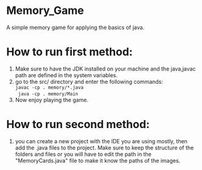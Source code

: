 # Memory_Game
A simple memory game for applying the basics of java.

# How to run first method:

1) Make sure to have the JDK installed on your machine and the java,javac path are defined in the system variables.
2) go to the src/ directory and enter the following commands: 
      <code> javac -cp . memory/*.java </code>
      </br>
      <code> java -cp . memory/Main </code>
3) Now enjoy playing the game.

# How to run second method:

1) you can create a new project with the IDE you are using mostly, then add the .java files to the project. Make sure to keep the structure of the folders and files or you will have to edit the path in the "MemoryCards.java" file to make it know the paths of the images.
